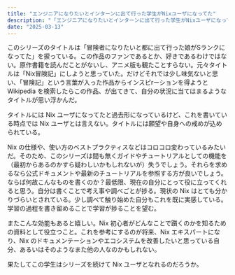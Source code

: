 ```yaml
---
title: "エンジニアになりたいとインターンに出て行った学生がNixユーザになってた"
description: "「エンジニアになりたいとインターンに出て行った学生がNixユーザになってた」シリーズの紹介"
date: "2025-03-13"
---
```


このシリーズのタイトルは「冒険者になりたいと都に出て行った娘がSランクになってた」を捩っている。この作品のファンであるとか、好きであるわけではない。原作書籍を読んだことがないし、アニメ版も観たことすらない。元々タイトルは「Nix冒険記」にしようと思っていた。だけどそれでは少し味気ないと思い、「冒険記」という言葉が入った作品からインスピrーションを得ようと Wikipedia を検索したらこの作品、が出てきて、自分の状況に当てはまるようなタイトルが思い浮かんだ。

タイトルには Nix ユーザになってたと過去形になっているけど、これを書いている時点では Nix ユーザとは言えない。タイトルには願望や自身への戒めが込められている。

Nix の仕様や、使い方のベストプラクティスなどはコロコロ変わっているみたいだ。そのため、このシリーズは間も無くガイドやチュートリアルとしての機能を（最初からあるのかすら疑わしいかもしれないが）失うでしょう。それらを求めるなら公式ドキュメントや最新のチュートリアルを参照する方が良いでしょう。ならば何故こんなものを書くのか？最低限、現在の自分にとって役に立ってくれると思う。自分は書くことで考え事や調べごとが捗る。現状の Nix はとても分かりづらいとされている。少し調べて触り始めた自分もこれを既に実感している。学習の過程を書き留めることで学習が捗ることを望む。

またこんな効能もあると嬉しい。Nix 初心者がどんなことで躓くのかを知るための資料として役立つこと。これを参考にするのが将来、Nix エキスパートになり、Nix のドキュメンテーションやエコシステムを改善したいと思っている自分、あるいはそのようなまた他の人なのかもしれない。

果たしてこの学生はシリーズを続けて Nix ユーザとなれるのだろうか。
